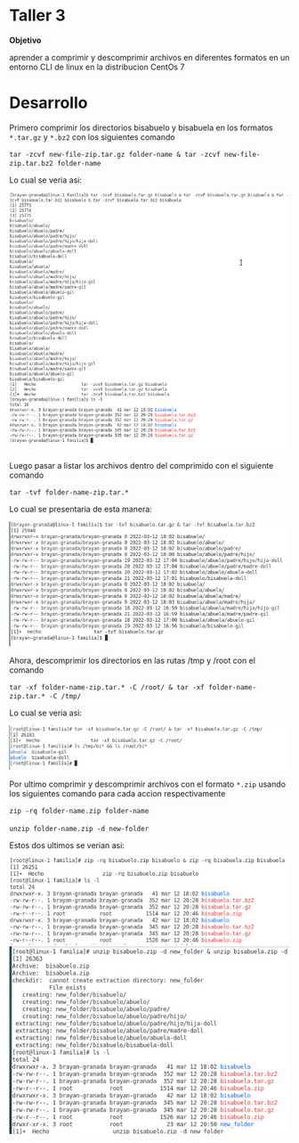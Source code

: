 Taller 3
===

**Objetivo**

aprender a comprimir y descomprimir archivos en diferentes formatos en un entorno CLI de linux en la distribucion CentOs 7

Desarrollo
===

Primero comprimir los directorios bisabuelo y bisabuela en los formatos `*.tar.gz` y `*.bz2` con los siguientes comando

    tar -zcvf new-file-zip.tar.gz folder-name & tar -zcvf new-file-zip.tar.bz2 folder-name

Lo cual se veria asi:

<img src="/img/3/zip-gz-bz2.png" title="zip-gz-bz2.png" name="zip-gz-bz2.png"/><br>

Luego pasar a listar los archivos dentro del comprimido con el siguiente comando

    tar -tvf folder-name-zip.tar.*

Lo cual se presentaria de esta manera:

<img src="/img/3/list-zip.png" title="list-zip.png" name="list-zip.png"/><br>

Ahora, descomprimir los directorios en las rutas /tmp y /root con el comando 

    tar -xf folder-name-zip.tar.* -C /root/ & tar -xf folder-name-zip.tar.* -C /tmp/

Lo cual se veria asi:

<img src="/img/3/unzip-root-tmp.png" title="unzip-root-tmp.png" name="unzip-root-tmp.png"/><br>

Por ultimo comprimir y descomprimir archivos con el formato `*.zip` usando los siguientes comando para cada accion respectivamente

    zip -rq folder-name.zip folder-name

    unzip folder-name.zip -d new-folder

Estos dos ultimos se verian asi:

<img src="/img/3/zip.png" title="zip.png" name="zip.png"/><br>
<img src="/img/3/unzip.png" title="unzip.png" name="unzip.png"/><br>
